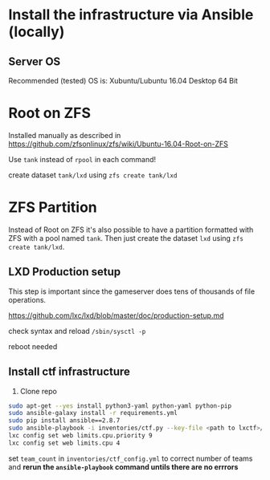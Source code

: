 # Install the infrastructure via Ansible (locally)

## Server OS

Recommended (tested) OS is: Xubuntu/Lubuntu 16.04 Desktop 64 Bit

# Root on ZFS

Installed manually as described in https://github.com/zfsonlinux/zfs/wiki/Ubuntu-16.04-Root-on-ZFS

Use `tank` instead of `rpool` in each command!

create dataset `tank/lxd` using `zfs create tank/lxd`

# ZFS Partition

Instead of Root on ZFS it's also possible to have a partition formatted with ZFS with a pool named `tank`.
Then just create the dataset `lxd` using `zfs create tank/lxd`.

## LXD Production setup

This step is important since the gameserver does tens of thousands of file operations.

https://github.com/lxc/lxd/blob/master/doc/production-setup.md

check syntax and reload `/sbin/sysctl -p`

reboot needed

## Install ctf infrastructure

1. Clone repo

```bash
sudo apt-get --yes install python3-yaml python-yaml python-pip
sudo ansible-galaxy install -r requirements.yml 
sudo pip install ansible==2.8.7
sudo ansible-playbook -i inventories/ctf.py --key-file <path to lxctf>/sshkey/id_rsa_ctf site.yml
lxc config set web limits.cpu.priority 9
lxc config set web limits.cpu 4
```

set `team_count` in `inventories/ctf_config.yml` to correct number of teams and **rerun the `ansible-playbook` command untils there are no errrors**